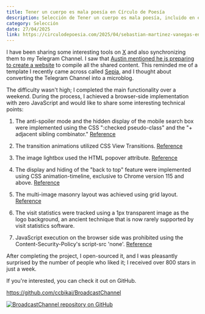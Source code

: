 ```yaml
---
title: Tener un cuerpo es mala poesía en Círculo de Poesía
description: Selección de Tener un cuerpo es mala poesía, incluido en el dossier La poesía te quiere vivo de nueva poesía colombiana, preparado por Alejo Morales, y publicado en la revista Círculo de Poesía.
category: Selección
date: 27/04/2025
link: https://circulodepoesia.com/2025/04/sebastian-martinez-vanegas-en-la-poesia-te-quiere-vivo/
---
```


I have been sharing some interesting tools on [X](https://x.com/0xKaibi) and also synchronizing them to my Telegram Channel. I saw that [Austin mentioned he is preparing to create a website](https://x.com/austinit/status/1817832660758081651) to compile all the shared content. This reminded me of a template I recently came across called [Sepia](https://github.com/Planetable/SiteTemplateSepia), and I thought about converting the Telegram Channel into a microblog.

The difficulty wasn't high; I completed the main functionality over a weekend. During the process, I achieved a browser-side implementation with zero JavaScript and would like to share some interesting technical points:

1. The anti-spoiler mode and the hidden display of the mobile search box were implemented using the CSS ":checked pseudo-class" and the "+ adjacent sibling combinator." [Reference](https://www.tpisoftware.com/tpu/articleDetails/2744)

2. The transition animations utilized CSS View Transitions. [Reference](https://liruifengv.com/posts/zero-js-view-transitions/)

3. The image lightbox used the HTML popover attribute. [Reference](https://developer.mozilla.org/zh-CN/docs/Web/HTML/Global_attributes/popover)

4. The display and hiding of the "back to top" feature were implemented using CSS animation-timeline, exclusive to Chrome version 115 and above. [Reference](https://developer.mozilla.org/zh-CN/docs/Web/CSS/animation-timeline/view)

5. The multi-image masonry layout was achieved using grid layout. [Reference](https://www.smashingmagazine.com/native-css-masonry-layout-css-grid/)

6. The visit statistics were tracked using a 1px transparent image as the logo background, an ancient technique that is now rarely supported by visit statistics software.

7. JavaScript execution on the browser side was prohibited using the Content-Security-Policy's script-src 'none'. [Reference](https://developer.mozilla.org/zh-CN/docs/Web/HTTP/Headers/Content-Security-Policy/script-src)

After completing the project, I open-sourced it, and I was pleasantly surprised by the number of people who liked it; I received over 800 stars in just a week.

If you're interested, you can check it out on GitHub.

<https://github.com/ccbikai/BroadcastChannel>

[![BroadcastChannel repository on GitHub](https://github.html.zone/ccbikai/BroadcastChannel)](https://github.com/ccbikai/BroadcastChannel)
